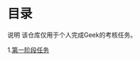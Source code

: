 # 目录

说明
该仓库仅用于个人完成Geek的考核任务。

1.[第一阶段任务](https://github.com/Lappland333/Tasks/blob/main/%E9%99%88%E6%AC%A3%E6%80%A1%E7%9A%84%E7%AC%AC%E4%B8%80%E9%98%B6%E6%AE%B5%E8%80%83%E6%A0%B8.md)


